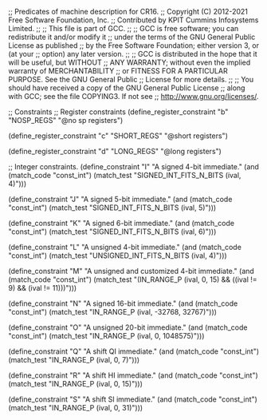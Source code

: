 ;; Predicates of machine description for CR16.
;; Copyright (C) 2012-2021 Free Software Foundation, Inc.
;; Contributed by KPIT Cummins Infosystems Limited.
;;
;; This file is part of GCC.
;;
;; GCC is free software; you can redistribute it and/or modify it
;; under the terms of the GNU General Public License as published
;; by the Free Software Foundation; either version 3, or (at your
;; option) any later version.
;;
;; GCC is distributed in the hope that it will be useful, but WITHOUT
;; ANY WARRANTY; without even the implied warranty of MERCHANTABILITY
;; or FITNESS FOR A PARTICULAR PURPOSE.  See the GNU General Public
;; License for more details.
;;
;; You should have received a copy of the GNU General Public License
;; along with GCC; see the file COPYING3.  If not see
;; <http://www.gnu.org/licenses/>.  

;; Constraints
;; Register constraints
(define_register_constraint "b" "NOSP_REGS"
  "@no sp registers")

(define_register_constraint "c" "SHORT_REGS"
  "@short registers")

(define_register_constraint "d" "LONG_REGS"
  "@long registers")

;; Integer constraints.
(define_constraint "I"
  "A signed 4-bit immediate."
  (and (match_code "const_int")
       (match_test "SIGNED_INT_FITS_N_BITS (ival, 4)")))

(define_constraint "J"
  "A signed 5-bit immediate."
  (and (match_code "const_int")
       (match_test "SIGNED_INT_FITS_N_BITS (ival, 5)")))

(define_constraint "K"
  "A signed 6-bit immediate."
  (and (match_code "const_int")
       (match_test "SIGNED_INT_FITS_N_BITS (ival, 6)")))

(define_constraint "L"
  "A unsigned 4-bit immediate."
  (and (match_code "const_int")
       (match_test "UNSIGNED_INT_FITS_N_BITS (ival, 4)")))

(define_constraint "M"
  "A unsigned and customized  4-bit immediate."
  (and (match_code "const_int")
       (match_test "(IN_RANGE_P (ival, 0, 15) && ((ival != 9) && (ival != 11)))")))

(define_constraint "N"
  "A signed 16-bit immediate."
  (and (match_code "const_int")
       (match_test "IN_RANGE_P (ival, -32768, 32767)")))

(define_constraint "O"
  "A unsigned 20-bit immediate."
  (and (match_code "const_int")
       (match_test "IN_RANGE_P (ival, 0, 1048575)")))

(define_constraint "Q"
  "A shift QI immediate."
  (and (match_code "const_int")
       (match_test "IN_RANGE_P (ival, 0, 7)")))

(define_constraint "R"
  "A shift HI immediate."
  (and (match_code "const_int")
       (match_test "IN_RANGE_P (ival, 0, 15)")))

(define_constraint "S"
  "A shift SI immediate."
  (and (match_code "const_int")
       (match_test "IN_RANGE_P (ival, 0, 31)")))
